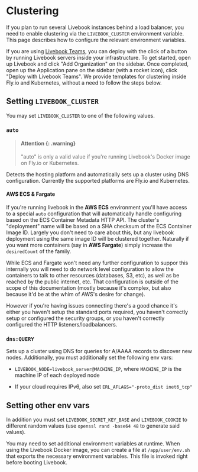 # Clustering

If you plan to run several Livebook instances behind a load balancer, you need to enable clustering via the `LIVEBOOK_CLUSTER` environment variable. This page describes how to configure the relevant environment variables.

If you are using [Livebook Teams](https://livebook.dev/teams/), you can deploy with the click of a button by running Livebook servers inside your infrastructure. To get started, open up Livebook and click "Add Organization" on the sidebar. Once completed, open up the Application pane on the sidebar (with a rocket icon), click "Deploy with Livebook Teams". We provide templates for clustering inside Fly.io and Kubernetes, without a need to follow the steps below.

## Setting `LIVEBOOK_CLUSTER`

You may set `LIVEBOOK_CLUSTER` to one of the following values.

### `auto`

> #### Attention {: .warning}
>
> "auto" is only a valid value if you're running Livebook's Docker image on Fly.io or Kubernetes.

Detects the hosting platform and automatically sets up a cluster using DNS configuration. Currently the supported platforms are Fly.io and Kubernetes.

#### AWS ECS & Fargate

If you're running livebook in the **AWS ECS** environment you'll have access to a special `auto` configuration that will automatically handle configuring based on the ECS Container Metadata HTTP API. The cluster's "deployment" name will be based on a SHA checksum of the ECS Container Image ID. Largely you don't need to care about this, but any livebook deployment using the same image ID will be clustered together. Naturally if you want more containers (say in **AWS Fargate**) simply increase the `desiredCount` of the family.

While ECS and Fargate won't need any further configuration to suppor this internally you will need to do network level configuration to allow the containers to talk to other resources (databases, S3, etc), as well as be reached by the public internet, etc. That configuration is outside of the scope of this documentation (mostly because it's complex, but also because it'd be at the whim of AWS's desire for change).

However if you're having issues connecting there's a good chance it's either you haven't setup the standard ports required, you haven't correctly setup or configured the security groups, or you haven't correctly configured the HTTP listeners/loadbalancers.

### `dns:QUERY`

Sets up a cluster using DNS for queries for A/AAAA records to discover new nodes. Additionally, you must additionally set the following env vars:

- `LIVEBOOK_NODE=livebook_server@MACHINE_IP`, where `MACHINE_IP` is the machine IP of each deployed node

- If your cloud requires IPv6, also set `ERL_AFLAGS="-proto_dist inet6_tcp"`

## Setting other env vars

In addition you must set `LIVEBOOK_SECRET_KEY_BASE` and `LIVEBOOK_COOKIE` to different random values (use `openssl rand -base64 48` to generate said values).

You may need to set additional environment variables at runtime. When using the Livebook Docker image, you can create a file at `/app/user/env.sh` that exports the necessary environment variables. This file is invoked right before booting Livebook.
